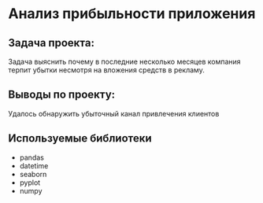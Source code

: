 # Анализ прибыльности приложения



## Задача проекта:

Задача выяснить почему в последние несколько месяцев компания терпит убытки несмотря на вложения средств в рекламу.


## Выводы по проекту:

Удалось обнаружить убыточный канал привлечения клиентов 


## Используемые библиотеки
- pandas
- datetime
- seaborn
- pyplot
- numpy
